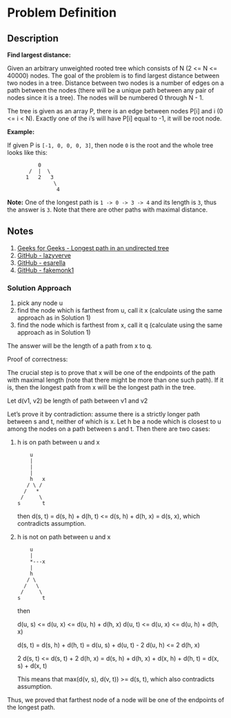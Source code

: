 # Problem Definition

## Description

**Find largest distance:**

Given an arbitrary unweighted rooted tree which consists of N (2 <= N <= 40000) nodes. The goal of the problem is to find largest distance between two nodes in a tree. Distance between two nodes is a number of edges on a path between the nodes (there will be a unique path between any pair of nodes since it is a tree). The nodes will be numbered 0 through N - 1.

The tree is given as an array P, there is an edge between nodes P[i] and i (0 <= i < N). Exactly one of the i’s will have P[i] equal to -1, it will be root node.

**Example:**

If given P is `[-1, 0, 0, 0, 3]`, then node `0` is the root and the whole tree looks like this:

```text
          0
       /  |  \
      1   2   3
               \
                4
```

**Note:** One of the longest path is `1 -> 0 -> 3 -> 4` and its length is `3`, thus the answer is `3`. Note that there are other paths with maximal distance.

## Notes

1. [Geeks for Geeks - Longest path in an undirected tree](https://www.geeksforgeeks.org/longest-path-undirected-tree/)
1. [GitHub - lazyverve](https://github.com/lazyverve/CodingPratice/blob/9929fa42392d1904755b52a938d83ee57c0030fb/src/main/java/com/interviewbit/graphs/LargestDistanceBetweenNodesofATree.java)
1. [GitHub - esarella](https://github.com/esarella/Graphs/blob/d5014e492d102de23763ff8a50b1c5cdf707aa61/src/Graphs/LargestDistanceBetweenNodesOfATree.java)
1. [GitHub - fakemonk1](https://github.com/fakemonk1/DataStructures-And-Algorithms-IB/blob/27dc5443c14e212d2101f9c83797a214aafe2b0c/src/graphs/LargestDistanceBetweenNodesOfATree.java)

### Solution Approach

1. pick any node u
1. find the node which is farthest from u, call it x (calculate using the same approach as in Solution 1)
1. find the node which is farthest from x, call it q (calculate using the same approach as in Solution 1)

The answer will be the length of a path from x to q.

Proof of correctness:

The crucial step is to prove that x will be one of the endpoints of the path with maximal length (note that there might be more than one such path). If it is, then the longest path from x will be the longest path in the tree.

Let d(v1, v2) be length of path between v1 and v2

Let’s prove it by contradiction: assume there is a strictly longer path between s and t, neither of which is x. Let h be a node which is closest to u among the nodes on a path between s and t. Then there are two cases:

1. h is on path between u and x

    ```text
        u
        |
        |
        |
        h   x
       / \ /
      /   *
     /     \
    s       t
    ```

    then d(s, t) = d(s, h) + d(h, t) <= d(s, h) + d(h, x) = d(s, x), which contradicts assumption.

1. h is not on path between u and x

    ```text
        u
        |
        *---x
        |
        h
       / \
      /   \
     /     \
    s       t
    ```

    then

    d(u, s) <= d(u, x) <= d(u, h) + d(h, x)
    d(u, t) <= d(u, x) <= d(u, h) + d(h, x)

    d(s, t) = d(s, h) + d(h, t)
    = d(u, s) + d(u, t) - 2 d(u, h)
    <= 2 d(h, x)

    2 d(s, t) <= d(s, t) + 2 d(h, x)
    = d(s, h) + d(h, x) + d(x, h) + d(h, t)
    = d(x, s) + d(x, t)

    This means that max(d(v, s), d(v, t)) >= d(s, t), which also contradicts assumption.

Thus, we proved that farthest node of a node will be one of the endpoints of the longest path.

